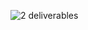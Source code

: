 
![2  deliverables](https://user-images.githubusercontent.com/14260923/146670046-a7ce1d7d-49e6-405d-bea2-001bd6d6ec6c.png)
